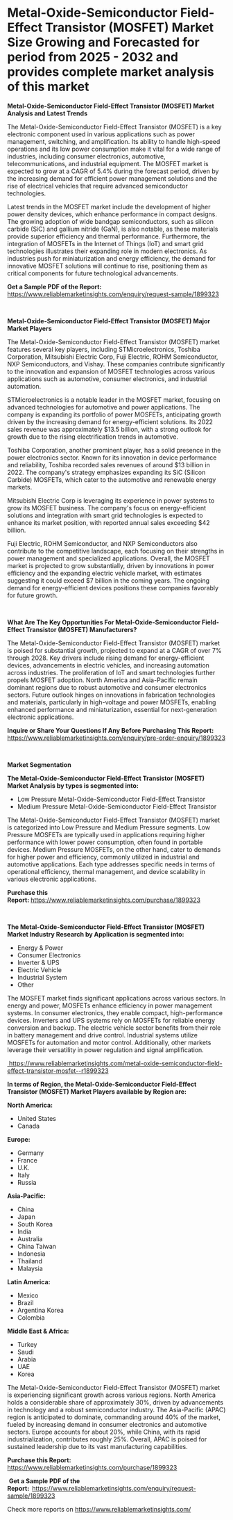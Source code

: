 <p><h1>Metal-Oxide-Semiconductor Field-Effect Transistor  (MOSFET) Market Size Growing and Forecasted for period from 2025 - 2032 and provides complete market analysis of this market</h1></p><p><strong>Metal-Oxide-Semiconductor Field-Effect Transistor  (MOSFET) Market Analysis and Latest Trends</strong></p>
<p><p>The Metal-Oxide-Semiconductor Field-Effect Transistor (MOSFET) is a key electronic component used in various applications such as power management, switching, and amplification. Its ability to handle high-speed operations and its low power consumption make it vital for a wide range of industries, including consumer electronics, automotive, telecommunications, and industrial equipment. The MOSFET market is expected to grow at a CAGR of 5.4% during the forecast period, driven by the increasing demand for efficient power management solutions and the rise of electrical vehicles that require advanced semiconductor technologies.</p><p>Latest trends in the MOSFET market include the development of higher power density devices, which enhance performance in compact designs. The growing adoption of wide bandgap semiconductors, such as silicon carbide (SiC) and gallium nitride (GaN), is also notable, as these materials provide superior efficiency and thermal performance. Furthermore, the integration of MOSFETs in the Internet of Things (IoT) and smart grid technologies illustrates their expanding role in modern electronics. As industries push for miniaturization and energy efficiency, the demand for innovative MOSFET solutions will continue to rise, positioning them as critical components for future technological advancements.</p></p>
<p><strong>Get a Sample PDF of the Report:&nbsp;</strong> <a href="https://www.reliablemarketinsights.com/enquiry/request-sample/1899323?utm_campaign=2531&utm_medium=2&utm_source=Github&utm_content=ia&utm_term=07042025&utm_id=metal-oxide-semiconductor-field-effect-transistor-mosfet">https://www.reliablemarketinsights.com/enquiry/request-sample/1899323</a></p>
<p>&nbsp;</p>
<p><strong>Metal-Oxide-Semiconductor Field-Effect Transistor  (MOSFET) Major Market Players</strong></p>
<p><p>The Metal-Oxide-Semiconductor Field-Effect Transistor (MOSFET) market features several key players, including STMicroelectronics, Toshiba Corporation, Mitsubishi Electric Corp, Fuji Electric, ROHM Semiconductor, NXP Semiconductors, and Vishay. These companies contribute significantly to the innovation and expansion of MOSFET technologies across various applications such as automotive, consumer electronics, and industrial automation.</p><p>STMicroelectronics is a notable leader in the MOSFET market, focusing on advanced technologies for automotive and power applications. The company is expanding its portfolio of power MOSFETs, anticipating growth driven by the increasing demand for energy-efficient solutions. Its 2022 sales revenue was approximately $13.5 billion, with a strong outlook for growth due to the rising electrification trends in automotive.</p><p>Toshiba Corporation, another prominent player, has a solid presence in the power electronics sector. Known for its innovation in device performance and reliability, Toshiba recorded sales revenues of around $13 billion in 2022. The company's strategy emphasizes expanding its SiC (Silicon Carbide) MOSFETs, which cater to the automotive and renewable energy markets.</p><p>Mitsubishi Electric Corp is leveraging its experience in power systems to grow its MOSFET business. The company's focus on energy-efficient solutions and integration with smart grid technologies is expected to enhance its market position, with reported annual sales exceeding $42 billion.</p><p>Fuji Electric, ROHM Semiconductor, and NXP Semiconductors also contribute to the competitive landscape, each focusing on their strengths in power management and specialized applications. Overall, the MOSFET market is projected to grow substantially, driven by innovations in power efficiency and the expanding electric vehicle market, with estimates suggesting it could exceed $7 billion in the coming years. The ongoing demand for energy-efficient devices positions these companies favorably for future growth.</p></p>
<p>&nbsp;</p>
<p><strong>What Are The Key Opportunities For Metal-Oxide-Semiconductor Field-Effect Transistor  (MOSFET) Manufacturers?</strong></p>
<p><p>The Metal-Oxide-Semiconductor Field-Effect Transistor (MOSFET) market is poised for substantial growth, projected to expand at a CAGR of over 7% through 2028. Key drivers include rising demand for energy-efficient devices, advancements in electric vehicles, and increasing automation across industries. The proliferation of IoT and smart technologies further propels MOSFET adoption. North America and Asia-Pacific remain dominant regions due to robust automotive and consumer electronics sectors. Future outlook hinges on innovations in fabrication technologies and materials, particularly in high-voltage and power MOSFETs, enabling enhanced performance and miniaturization, essential for next-generation electronic applications.</p></p>
<p><strong>Inquire or Share Your Questions If Any Before Purchasing This Report:</strong> <a href="https://www.reliablemarketinsights.com/enquiry/pre-order-enquiry/1899323?utm_campaign=2531&utm_medium=2&utm_source=Github&utm_content=ia&utm_term=07042025&utm_id=metal-oxide-semiconductor-field-effect-transistor-mosfet">https://www.reliablemarketinsights.com/enquiry/pre-order-enquiry/1899323</a></p>
<p>&nbsp;</p>
<p><strong>Market Segmentation</strong></p>
<p><strong>The Metal-Oxide-Semiconductor Field-Effect Transistor  (MOSFET) Market Analysis by types is segmented into:</strong></p>
<p><ul><li>Low Pressure Metal-Oxide-Semiconductor Field-Effect Transistor</li><li>Medium Pressure Metal-Oxide-Semiconductor Field-Effect Transistor</li></ul></p>
<p><p>The Metal-Oxide-Semiconductor Field-Effect Transistor (MOSFET) market is categorized into Low Pressure and Medium Pressure segments. Low Pressure MOSFETs are typically used in applications requiring higher performance with lower power consumption, often found in portable devices. Medium Pressure MOSFETs, on the other hand, cater to demands for higher power and efficiency, commonly utilized in industrial and automotive applications. Each type addresses specific needs in terms of operational efficiency, thermal management, and device scalability in various electronic applications.</p></p>
<p><strong>Purchase this Report:&nbsp;</strong><a href="https://www.reliablemarketinsights.com/purchase/1899323?utm_campaign=2531&utm_medium=2&utm_source=Github&utm_content=ia&utm_term=07042025&utm_id=metal-oxide-semiconductor-field-effect-transistor-mosfet">https://www.reliablemarketinsights.com/purchase/1899323</a></p>
<p>&nbsp;</p>
<p><strong>The Metal-Oxide-Semiconductor Field-Effect Transistor  (MOSFET) Market Industry Research by Application is segmented into:</strong></p>
<p><ul><li>Energy & Power</li><li>Consumer Electronics</li><li>Inverter & UPS</li><li>Electric Vehicle</li><li>Industrial System</li><li>Other</li></ul></p>
<p><p>The MOSFET market finds significant applications across various sectors. In energy and power, MOSFETs enhance efficiency in power management systems. In consumer electronics, they enable compact, high-performance devices. Inverters and UPS systems rely on MOSFETs for reliable energy conversion and backup. The electric vehicle sector benefits from their role in battery management and drive control. Industrial systems utilize MOSFETs for automation and motor control. Additionally, other markets leverage their versatility in power regulation and signal amplification.</p></p>
<p><a href="https://www.reliablemarketinsights.com/metal-oxide-semiconductor-field-effect-transistor-mosfet--r1899323?utm_campaign=2531&utm_medium=2&utm_source=Github&utm_content=ia&utm_term=07042025&utm_id=metal-oxide-semiconductor-field-effect-transistor-mosfet">&nbsp;https://www.reliablemarketinsights.com/metal-oxide-semiconductor-field-effect-transistor-mosfet--r1899323</a></p>
<p><strong>In terms of Region, the Metal-Oxide-Semiconductor Field-Effect Transistor  (MOSFET) Market Players available by Region are:</strong></p>
<p>
    <p> <strong> North America: </strong>
        <ul>
            <li>United States</li>
            <li>Canada</li>
        </ul>
        </p> 
    <p> <strong> Europe: </strong>
        <ul>
            <li>Germany</li>
            <li>France</li>
            <li>U.K.</li>
            <li>Italy</li>
            <li>Russia</li>
        </ul>
        </p> 
    <p> <strong> Asia-Pacific: </strong>
        <ul>
            <li>China</li>
            <li>Japan</li>
            <li>South Korea</li>
            <li>India</li>
            <li>Australia</li>
            <li>China Taiwan</li>
            <li>Indonesia</li>
            <li>Thailand</li>
            <li>Malaysia</li>
        </ul>
        </p> 
    <p> <strong> Latin America: </strong>
        <ul>
            <li>Mexico</li>
            <li>Brazil</li>
            <li>Argentina Korea</li>
            <li>Colombia</li>
        </ul>
        </p> 
    <p> <strong> Middle East & Africa: </strong>
        <ul>
            <li>Turkey</li>
            <li>Saudi</li>
            <li>Arabia</li>
            <li>UAE</li>
            <li>Korea</li>
        </ul>
    </p>
    </p>
<p><p>The Metal-Oxide-Semiconductor Field-Effect Transistor (MOSFET) market is experiencing significant growth across various regions. North America holds a considerable share of approximately 30%, driven by advancements in technology and a robust semiconductor industry. The Asia-Pacific (APAC) region is anticipated to dominate, commanding around 40% of the market, fueled by increasing demand in consumer electronics and automotive sectors. Europe accounts for about 20%, while China, with its rapid industrialization, contributes roughly 25%. Overall, APAC is poised for sustained leadership due to its vast manufacturing capabilities.</p></p>
<p><strong>Purchase this Report: </strong><a href="https://www.reliablemarketinsights.com/purchase/1899323?utm_campaign=2531&utm_medium=2&utm_source=Github&utm_content=ia&utm_term=07042025&utm_id=metal-oxide-semiconductor-field-effect-transistor-mosfet">https://www.reliablemarketinsights.com/purchase/1899323</a></p>
<p>&nbsp;<strong>Get a Sample PDF of the Report:&nbsp;&nbsp;</strong><a href="https://www.reliablemarketinsights.com/enquiry/request-sample/1899323?utm_campaign=2531&utm_medium=2&utm_source=Github&utm_content=ia&utm_term=07042025&utm_id=metal-oxide-semiconductor-field-effect-transistor-mosfet">https://www.reliablemarketinsights.com/enquiry/request-sample/1899323</a></p>
<p><strong></strong></p>
<p>Check more reports on <a href="https://www.reliablemarketinsights.com/?utm_campaign=2531&utm_medium=2&utm_source=Github&utm_content=ia&utm_term=07042025&utm_id=metal-oxide-semiconductor-field-effect-transistor-mosfet">https://www.reliablemarketinsights.com/</a></p>